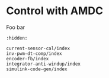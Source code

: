 # Control with AMDC

Foo bar


```{toctree}
:hidden:

current-sensor-cal/index
inv-pwm-dt-comp/index
encoder-fb/index
integrator-anti-windup/index
simulink-code-gen/index
```